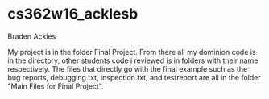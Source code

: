 # cs362w16_acklesb
Braden Ackles

My project is in the folder Final Project.
From there all my dominion code is in the directory, other students code i reviewed is in folders with their name
respectively. The files that directly go with the final example such as the bug reports, debugging.txt, inspection.txt,
and testreport are all in the folder "Main Files for Final Project".